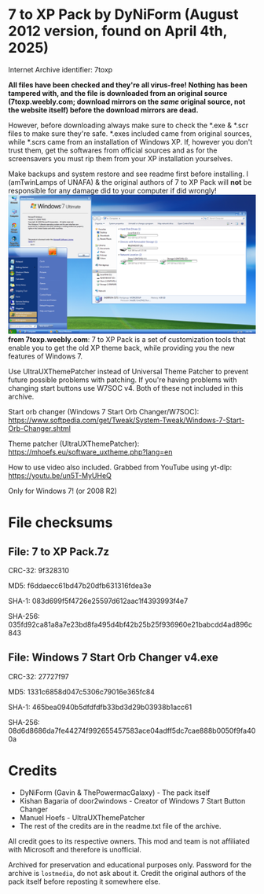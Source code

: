 # 7 to XP Pack by DyNiForm (August 2012 version, found on April 4th, 2025)
Internet Archive identifier: 7toxp

**All files have been checked and they're all virus-free! Nothing has been tampered with, and the file is downloaded from an original source (7toxp.weebly.com; download mirrors on the *same* original source, not the website itself) before the download mirrors are dead.**

However, before downloading always make sure to check the *.exe & *.scr files to make sure they're safe. *.exes included came from original sources, while *.scrs came from an installation of Windows XP. If, however you don't trust them, get the softwares from official sources and as for the screensavers you must rip them from your XP installation yourselves.

Make backups and system restore and see readme first before installing. I (amTwinLamps of UNAFA) & the original authors of 7 to XP Pack will **not** be responsible for any damage did to your computer if did wrongly!
![Windows 7 Ultimate desktop skinned to look like Windows XP's.](https://github.com/unafa/7toxp/blob/6d05736c5c18b44e4ab15c28cc4f91d41addb42b/7toxp_preview1.png)
**from 7toxp.weebly.com**: 7 to XP Pack is a set of customization tools that enable you to get the old XP theme back, while providing you the new features of Windows 7.

Use UltraUXThemePatcher instead of Universal Theme Patcher to prevent future possible problems with patching. If you're having problems with changing start buttons use W7SOC v4. Both of these not included in this archive.

Start orb changer (Windows 7 Start Orb Changer/W7SOC): https://www.softpedia.com/get/Tweak/System-Tweak/Windows-7-Start-Orb-Changer.shtml

Theme patcher (UltraUXThemePatcher): https://mhoefs.eu/software_uxtheme.php?lang=en

How to use video also included. Grabbed from YouTube using yt-dlp: https://youtu.be/un5T-MyUHeQ

Only for Windows 7! (or 2008 R2)
# File checksums
## File: 7 to XP Pack.7z
CRC-32: 9f328310

MD5: f6ddaecc61bd47b20dfb631316fdea3e

SHA-1: 083d699f5f4726e25597d612aac1f4393993f4e7

SHA-256: 035fd92ca81a8a7e23bd8fa495d4bf42b25b25f936960e21babcdd4ad896c843
## File: Windows 7 Start Orb Changer v4.exe
CRC-32: 27727f97

MD5: 1331c6858d047c5306c79016e365fc84

SHA-1: 465bea0940b5dfdfdfb33bd3d29b03938b1acc61

SHA-256: 08d6d8686da7fe44274f992655457583ace04adff5dc7cae888b0050f9fa400a
# Credits
- DyNiForm (Gavin & ThePowermacGalaxy) - The pack itself
- Kishan Bagaria of door2windows - Creator of Windows 7 Start Button Changer
- Manuel Hoefs - UltraUXThemePatcher
- The rest of the credits are in the readme.txt file of the archive.

All credit goes to its respective owners. This mod and team is not affiliated with Microsoft and therefore is unofficial.

Archived for preservation and educational purposes only. Password for the archive is ``lostmedia``, do not ask about it. Credit the original authors of the pack itself before reposting it somewhere else.
